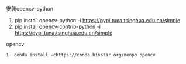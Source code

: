 安装opencv-python

1. pip install opencv-python -i https://pypi.tuna.tsinghua.edu.cn/simple
2. pip install opencv-contrib-python -i https://pypi.tuna.tsinghua.edu.cn/simple      

opencv

	1. conda install -chttps://conda.binstar.org/menpo opencv





